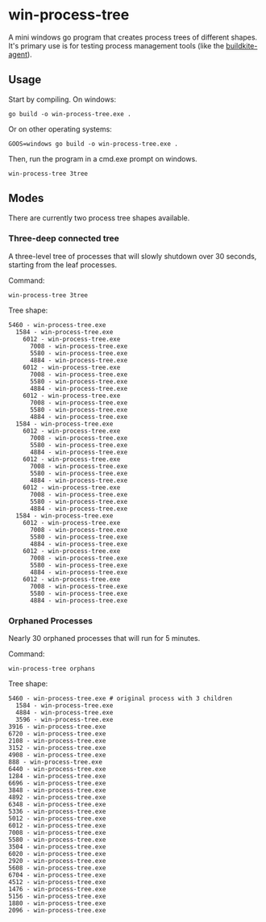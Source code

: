 # win-process-tree

A mini windows go program that creates process trees of different shapes. It's primary
use is for testing process management tools (like the [buildkite-agent](https://github.com/buildkite/agent/)).

## Usage

Start by compiling. On windows:

    go build -o win-process-tree.exe .

Or on other operating systems:
    
    GOOS=windows go build -o win-process-tree.exe .

Then, run the program in a cmd.exe prompt on windows.

    win-process-tree 3tree

## Modes

There are currently two process tree shapes available.

### Three-deep connected tree

A three-level tree of processes that will slowly shutdown over 30 seconds, starting from the leaf processes.

Command:

    win-process-tree 3tree

Tree shape:

    5460 - win-process-tree.exe
      1584 - win-process-tree.exe
        6012 - win-process-tree.exe
          7008 - win-process-tree.exe
          5580 - win-process-tree.exe
          4884 - win-process-tree.exe
        6012 - win-process-tree.exe
          7008 - win-process-tree.exe
          5580 - win-process-tree.exe
          4884 - win-process-tree.exe
        6012 - win-process-tree.exe
          7008 - win-process-tree.exe
          5580 - win-process-tree.exe
          4884 - win-process-tree.exe
      1584 - win-process-tree.exe
        6012 - win-process-tree.exe
          7008 - win-process-tree.exe
          5580 - win-process-tree.exe
          4884 - win-process-tree.exe
        6012 - win-process-tree.exe
          7008 - win-process-tree.exe
          5580 - win-process-tree.exe
          4884 - win-process-tree.exe
        6012 - win-process-tree.exe
          7008 - win-process-tree.exe
          5580 - win-process-tree.exe
          4884 - win-process-tree.exe
      1584 - win-process-tree.exe
        6012 - win-process-tree.exe
          7008 - win-process-tree.exe
          5580 - win-process-tree.exe
          4884 - win-process-tree.exe
        6012 - win-process-tree.exe
          7008 - win-process-tree.exe
          5580 - win-process-tree.exe
          4884 - win-process-tree.exe
        6012 - win-process-tree.exe
          7008 - win-process-tree.exe
          5580 - win-process-tree.exe
          4884 - win-process-tree.exe

### Orphaned Processes

Nearly 30 orphaned processes that will run for 5 minutes.

Command:

    win-process-tree orphans

Tree shape:

    5460 - win-process-tree.exe # original process with 3 children
      1584 - win-process-tree.exe
      4884 - win-process-tree.exe
      3596 - win-process-tree.exe
    3916 - win-process-tree.exe
    6720 - win-process-tree.exe
    2108 - win-process-tree.exe
    3152 - win-process-tree.exe
    4908 - win-process-tree.exe
    888 - win-process-tree.exe
    6440 - win-process-tree.exe
    1284 - win-process-tree.exe
    6696 - win-process-tree.exe
    3848 - win-process-tree.exe
    4892 - win-process-tree.exe
    6348 - win-process-tree.exe
    5336 - win-process-tree.exe
    5012 - win-process-tree.exe
    6012 - win-process-tree.exe
    7008 - win-process-tree.exe
    5580 - win-process-tree.exe
    3504 - win-process-tree.exe
    6020 - win-process-tree.exe
    2920 - win-process-tree.exe
    5608 - win-process-tree.exe
    6704 - win-process-tree.exe
    4512 - win-process-tree.exe
    1476 - win-process-tree.exe
    5156 - win-process-tree.exe
    1880 - win-process-tree.exe
    2096 - win-process-tree.exe
